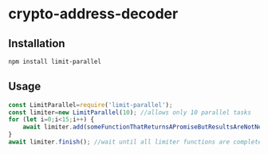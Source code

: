 # crypto-address-decoder



## Installation
``` bash
npm install limit-parallel
```

## Usage
``` javascript
const LimitParallel=require('limit-parallel');
const limiter=new LimitParallel(10); //allows only 10 parallel tasks
for (let i=0;i<15;i++) {
    await limiter.add(someFunctionThatReturnsAPromiseButResultsAreNotNeeded());
}
await limiter.finish(); //wait until all limiter functions are complete
```